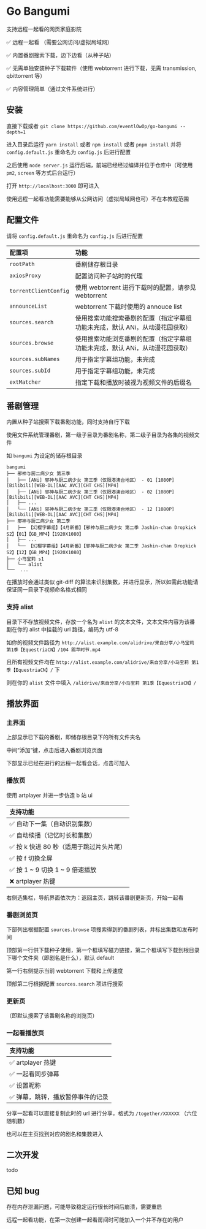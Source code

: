 # Go Bangumi

支持远程一起看的网页家庭影院

✅ 远程一起看 （需要公网访问/虚拟局域网）

✅ 内置番剧搜索下载，边下边看（从种子站）

✅ 无需单独安装种子下载软件（使用 webtorrent 进行下载，无需 transmission, qbittorrent 等）

✅ 内容管理简单（通过文件系统进行）

## 安装

直接下载或者 `git clone https://github.com/eventlOwOp/go-bangumi --depth=1`

进入目录后运行 `yarn install` 或者 `npm install` 或者 `pnpm install` 并将 `config.default.js` 重命名为 `config.js` 后进行配置

之后使用 `node server.js` 运行后端，前端已经经过编译并位于仓库中（可使用 `pm2`, `screen` 等方式后台运行）

打开 `http://localhost:3000` 即可进入

使用远程一起看功能需要能够从公网访问（虚拟局域网也可）不在本教程范围

## 配置文件

请将 `config.default.js` 重命名为 `config.js` 后进行配置

| 配置项                | 功能                                                                         |
| :-------------------- | :--------------------------------------------------------------------------- |
| `rootPath`            | 番剧储存根目录                                                               |
| `axiosProxy`          | 配置访问种子站时的代理                                                       |
| `torrentClientConfig` | 使用 webtorrent 进行下载时的配置，请参见 webtorrent                          |
| `announceList`        | webtorrent 下载时使用的 annouce list                                         |
| `sources.search`      | 使用搜索功能搜索番剧的配置（指定字幕组功能未完成，默认 ANi，从动漫花园获取） |
| `sources.browse`      | 使用搜索功能浏览番剧的配置（指定字幕组功能未完成，默认 ANi，从动漫花园获取） |
| `sources.subNames`    | 用于指定字幕组功能，未完成                                                   |
| `sources.subId`       | 用于指定字幕组功能，未完成                                                   |
| `extMatcher`          | 指定下载和播放时被视为视频文件的后缀名                                       |

## 番剧管理

内置从种子站搜索下载番剧功能，同时支持自行下载

使用文件系统管理番剧，第一级子目录为番剧名称，第二级子目录为各集的视频文件

如 `bangumi` 为设定的储存根目录

```
bangumi
├── 邪神与厨二病少女 第三季
│   ├── [ANi] 邪神与厨二病少女 第三季（仅限港澳台地区） - 01 [1080P][Bilibili][WEB-DL][AAC AVC][CHT CHS][MP4]
│   ├── [ANi] 邪神与厨二病少女 第三季（仅限港澳台地区） - 02 [1080P][Bilibili][WEB-DL][AAC AVC][CHT CHS][MP4]
│   ├── ...
│   └── [ANi] 邪神与厨二病少女 第三季（仅限港澳台地区） - 12 [1080P][Bilibili][WEB-DL][AAC AVC][CHT CHS][MP4]
├── 邪神与厨二病少女 第二季
│   ├── 【幻樱字幕组】【4月新番】【邪神与厨二病少女 第二季 Jashin-chan Dropkick S2】【01】【GB_MP4】【1920X1080】
│   ├── ...
│   └── 【幻樱字幕组】【4月新番】【邪神与厨二病少女 第二季 Jashin-chan Dropkick S2】【12】【GB_MP4】【1920X1080】
├── 小马宝莉 s1
│   └── alist
└──  ...
```

在播放时会通过类似 git-diff 的算法来识别集数，并进行显示，所以如需此功能请保证同一目录下视频命名格式相同

### 支持 alist

目录下不存放视频文件，存放一个名为 `alist` 的文本文件，文本文件内容为该番剧在你的 alist 中挂载的 url 路径，编码为 utf-8

如你的视频文件路径为 `http://alist.example.com/alidrive/来自分享/小马宝莉 第1季【EquestriaCN】/104 踢苹时节.mp4`

且所有视频文件均在 `http://alist.example.com/alidrive/来自分享/小马宝莉 第1季【EquestriaCN】/` 下

则在你的 `alist` 文件中填入 `/alidrive/来自分享/小马宝莉 第1季【EquestriaCN】/`

## 播放界面

### 主界面

上部显示已下载的番剧，即储存根目录下的所有文件夹名

中间“添加”键，点击后进入番剧浏览页面

下部显示已经在进行的远程一起看会话，点击可加入

### 播放页

使用 artplayer 并进一步仿造 b 站 ui

| 支持功能                                 |
| :--------------------------------------- |
| ✅ 自动下一集（自动识别集数）            |
| ✅ 自动续播（记忆时长和集数）            |
| ✅ 按 k 快进 80 秒（适用于跳过片头片尾） |
| ✅ 按 f 切换全屏                         |
| ✅ 按 1 ~ 9 切换 1 ~ 9 倍速播放          |
| ❌ artplayer 热键                        |

右侧选集栏，导航界面依次为：返回主页，跳转该番剧更新页，开始一起看

### 番剧浏览页

下部列出根据配置 `sources.browse` 项搜索得到的番剧列表，并标出集数和发布时间

顶部第一行供下载种子使用，第一个框填写磁力链接，第二个框填写下载到根目录下哪个文件夹（即剧名是什么），默认 default

第一行右侧提示当前 webtorrent 下载和上传速度

顶部第二行根据配置 `sources.search` 项进行搜索

### 更新页

（即默认搜索了该番剧名称的浏览页）

### 一起看播放页

| 支持功能                          |
| :-------------------------------- |
| ✅ artplayer 热键                 |
| ✅ 一起看同步弹幕                 |
| ✅ 设置昵称                       |
| ✅ 弹幕，跳转，播放暂停事件的记录 |

分享一起看可以直接复制此时的 url 进行分享，格式为 `/together/XXXXXX` （六位随机数）

也可以在主页找到对应的剧名和集数进入

## 二次开发

todo

## 已知 bug

存在内存泄漏问题，可能导致稳定运行很长时间后崩溃，需要重启

远程一起看功能，在第一次创建一起看房间时可能加入一个并不存在的用户
